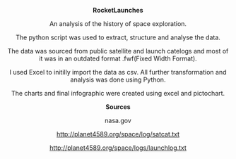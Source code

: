 <center>

**RocketLaunches**


An analysis of the history of space exploration. 

The python script was used to extract, structure and analyse the data. 

The data was sourced from public satellite and launch catelogs and most of it was in an outdated format .fwf(Fixed Width Format).

I used Excel to initilly import the data as csv. All further transformation and analysis was done using Python.

The charts and final infographic were created using excel and pictochart.



**Sources** 


nasa.gov

http://planet4589.org/space/log/satcat.txt

http://planet4589.org/space/logs/launchlog.txt

</center> 
 
